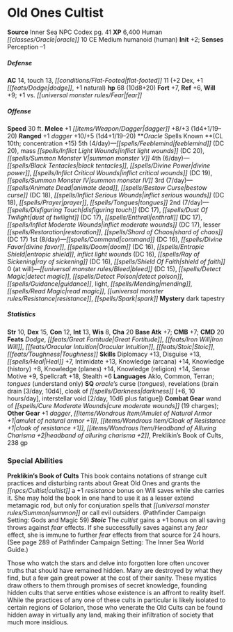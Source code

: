 ﻿---
cssclass: [monsters]
title1: Old Ones Cultist
title2: Old Ones Cultist
CR: 9
sources:
- name: Inner Sea NPC Codex
  page: 41
  link: http://paizo.com/products/btpy92lj?Pathfinder-Campaign-Setting-Inner-Sea-NPC-Codex
XP: 6400
race: Human
classes:
- oracle 10
alignment: CE
size: Medium
type: humanoid
subtypes:
- human
initiative:
  bonus: 2
AC:
  AC: 14
  touch: 13
  flat_footed: 11
  components:
    dex: 2
    dodge: 1
    natural: 1
HP:
  HP: 68
  long: 10d8+20
saves:
  fort: 7
  ref: 6
  will: 9
  other: +1 vs. fear
speeds:
  base: 30
attacks:
  melee:
  - - text: +1 dagger +8/+3 (1d4+1/19-20)
      entries:
      - - damage: 1d4+1
          crit_range: 19-20
      attack: +1 dagger
      bonus:
      - 8
      - 3
  ranged:
  - - text: +1 dagger +10/+5 (1d4+1/19-20)
      entries:
      - - damage: 1d4+1
          crit_range: 19-20
      attack: +1 dagger
      bonus:
      - 10
      - 5
spells:
  entries:
  - name: feeblemind
    source: Oracle
    level: 5
    DC: 20
  - name: mass inflict light wounds
    source: Oracle
    level: 5
    DC: 20
  - name: summon monster V
    source: Oracle
    level: 5
  - name: black tentacles
    source: Oracle
    level: 4
  - name: divine power
    source: Oracle
    level: 4
  - name: inflict critical wounds
    source: Oracle
    level: 4
    DC: 19
  - name: summon monster IV
    source: Oracle
    level: 4
  - name: animate dead
    source: Oracle
    level: 3
  - name: bestow curse
    source: Oracle
    level: 3
    DC: 18
  - name: inflict serious wounds
    source: Oracle
    level: 3
    DC: 18
  - name: prayer
    source: Oracle
    level: 3
  - name: tongues
    source: Oracle
    level: 3
  - superscripts:
    - UM
    name: disfiguring touch
    source: Oracle
    level: 2
    DC: 17
  - superscripts:
    - APG
    name: dust of twilight
    source: Oracle
    level: 2
    DC: 17
  - name: enthrall
    source: Oracle
    level: 2
    DC: 17
  - name: inflict moderate wounds
    source: Oracle
    level: 2
    DC: 17
  - name: lesser restoration
    source: Oracle
    level: 2
  - superscripts:
    - UM
    name: shard of chaos
    source: Oracle
    level: 2
    DC: 17
  - name: command
    source: Oracle
    level: 1
    DC: 16
  - name: divine favor
    source: Oracle
    level: 1
  - name: doom
    source: Oracle
    level: 1
    DC: 16
  - name: entropic shield
    source: Oracle
    level: 1
  - name: inflict light wounds
    source: Oracle
    level: 1
    DC: 16
  - superscripts:
    - UM
    name: ray of sickening
    source: Oracle
    level: 1
    DC: 16
  - name: shield of faith
    source: Oracle
    level: 1
  - name: bleed
    source: Oracle
    level: 0
    DC: 15
  - name: detect magic
    source: Oracle
    level: 0
  - name: detect poison
    source: Oracle
    level: 0
  - name: guidance
    source: Oracle
    level: 0
  - name: light
    source: Oracle
    level: 0
  - name: mending
    source: Oracle
    level: 0
  - name: read magic
    source: Oracle
    level: 0
  - name: resistance
    source: Oracle
    level: 0
  - superscripts:
    - APG
    name: spark
    source: Oracle
    level: 0
  sources:
  - name: Oracle
    type: known
    CL: 10
    concentration: 15
    slots:
      5: 4
      4: 6
      3: 7
      2: 7
      1: 8
      0: at-will
    mystery: dark tapestry
ability_scores:
  STR: 10
  DEX: 15
  CON: 12
  INT: 13
  WIS: 8
  CHA: 20
BAB: 7
CMB: 7
CMD: 20
feats:
- name: Dodge
- name: Great Fortitude
- name: Iron Will
- superscripts:
  - UM
  name: Oracular Intuition
- name: Stoic
- name: Toughness
skills:
  Diplomacy: 13
  Disguise: 13
  Heal: 7
  Intimidate: 13
  Knowledge (arcana): 14
  Knowledge (history): 8
  Knowledge (planes): 14
  Knowledge (religion): 14
  Sense Motive: 9
  Spellcraft: 18
  Stealth: 6
  Perception: -1
languages:
- Aklo
- Common
- Terran
- tongues (understand only)
special_qualities:
- oracle's curse (tongues)
- revelations (brain drain [3/day, 10d4], cloak of darkness [+6, 10 hours/day], interstellar
  void [2/day, 10d6 plus fatigue])
gear:
  combat:
  - wand of cure moderate wounds (19 charges)
  other:
  - +1 dagger
  - amulet of natural armor +1
  - cloak of resistance +1
  - headband of alluring charisma +2
  - Preklikin's Book of Cults
  - 238 gp
special_abilities:
  Preklikin's Book of Cults: 'This book contains notations of strange cult practices
    and disturbing rants about Great Old Ones and grants the cultist a +1 resistance
    bonus on Will saves while she carries it. She may hold the book in one hand to
    use it as a lesser extend metamagic rod, but only for conjuration spells that
    summon or call evil outsiders. (Pathfinder Campaign Setting: Gods and Magic 59)'
  Stoic: 'The cultist gains a +1 bonus on all saving throws against fear effects.
    If she successfully saves against any fear effect, she is immune to further fear
    effects from that source for 24 hours. (See page 289 of Pathfinder Campaign Setting:
    The Inner Sea World Guide.)'
desc_long: Those who watch the stars and delve into forgotten lore often uncover truths
  that should have remained hidden. Many are destroyed by what they find, but a few
  gain great power at the cost of their sanity. These mystics draw others to them
  through promises of secret knowledge, founding hidden cults that serve entities
  whose existence is an affront to reality itself. While the practices of any one
  of these cults in particular is likely isolated to certain regions of Golarion,
  those who venerate the Old Cults can be found hidden away in virtually any land,
  making their infiltration of society that much more insidious.

---

# Old Ones Cultist

**Source** Inner Sea NPC Codex pg. 41
**XP** 6,400
Human _[[classes/Oracle|oracle]]_ 10
CE Medium humanoid (human)
**Init** +2; **Senses** Perception –1

##### Defense

**AC** 14, touch 13, _[[conditions/Flat-Footed|flat-footed]]_ 11 (+2 Dex, +1 _[[feats/Dodge|dodge]]_, +1 natural)
**hp** 68 (10d8+20)
**Fort** +7, **Ref** +6, **Will** +9; +1 vs. _[[universal monster rules/Fear|fear]]_

##### Offense
**Speed** 30 ft.
**Melee** +1 _[[items/Weapon/Dagger|dagger]]_ +8/+3 (1d4+1/19–20)
**Ranged** +1 _dagger_ +10/+5 (1d4+1/19–20)
**_Oracle_ Spells Known **(CL 10th; concentration +15)
5th (4/day)—_[[spells/Feeblemind|feeblemind]]_ (DC 20), mass _[[spells/Inflict Light Wounds|inflict light wounds]]_ (DC 20), _[[spells/Summon Monster V|summon monster V]]_
4th (6/day)—_[[spells/Black Tentacles|black tentacles]]_, _[[spells/Divine Power|divine power]]_, _[[spells/Inflict Critical Wounds|inflict critical wounds]]_ (DC 19), _[[spells/Summon Monster IV|summon monster IV]]_
3rd (7/day)—_[[spells/Animate Dead|animate dead]]_, _[[spells/Bestow Curse|bestow curse]]_ (DC 18), _[[spells/Inflict Serious Wounds|inflict serious wounds]]_ (DC 18), _[[spells/Prayer|prayer]]_, _[[spells/Tongues|tongues]]_
2nd (7/day)—_[[spells/Disfiguring Touch|disfiguring touch]]_ (DC 17), _[[spells/Dust Of Twilight|dust of twilight]]_ (DC 17), _[[spells/Enthrall|enthrall]]_ (DC 17), _[[spells/Inflict Moderate Wounds|inflict moderate wounds]]_ (DC 17), lesser _[[spells/Restoration|restoration]]_, _[[spells/Shard of Chaos|shard of chaos]]_ (DC 17)
1st (8/day)—_[[spells/Command|command]]_ (DC 16), _[[spells/Divine Favor|divine favor]]_, _[[spells/Doom|doom]]_ (DC 16), _[[spells/Entropic Shield|entropic shield]]_, _inflict light wounds_ (DC 16), _[[spells/Ray of Sickening|ray of sickening]]_ (DC 16), _[[spells/Shield Of Faith|shield of faith]]_
0 (at will)—_[[universal monster rules/Bleed|bleed]]_ (DC 15), _[[spells/Detect Magic|detect magic]]_, _[[spells/Detect Poison|detect poison]]_, _[[spells/Guidance|guidance]]_, light, _[[spells/Mending|mending]]_, _[[spells/Read Magic|read magic]]_, _[[universal monster rules/Resistance|resistance]]_, _[[spells/Spark|spark]]_
**Mystery** dark tapestry

##### Statistics
**Str** 10, **Dex** 15, **Con** 12, **Int** 13, **Wis** 8, **Cha** 20
**Base Atk** +7; **CMB** +7; **CMD** 20
**Feats** _Dodge_, _[[feats/Great Fortitude|Great Fortitude]]_, _[[feats/Iron Will|Iron Will]]_, _[[feats/Oracular Intuition|Oracular Intuition]]_, _[[feats/Stoic|Stoic]]_, _[[feats/Toughness|Toughness]]_
**Skills** Diplomacy +13, Disguise +13, _[[spells/Heal|Heal]]_ +7, Intimidate +13, Knowledge (arcana) +14, Knowledge (history) +8, Knowledge (planes) +14, Knowledge (religion) +14, Sense Motive +9, Spellcraft +18, Stealth +6
**Languages** Aklo, Common, Terran; _tongues_ (understand only)
**SQ** _oracle_’s curse (_tongues_), revelations (brain drain [3/day, 10d4], cloak of _[[spells/Darkness|darkness]]_ [+6, 10 hours/day], interstellar void [2/day, 10d6 plus fatigue])
**Combat Gear** wand of _[[spells/Cure Moderate Wounds|cure moderate wounds]]_ (19 charges); **Other Gear** +1 _dagger_, _[[items/Wondrous Item/Amulet of Natural Armor +1|amulet of natural armor +1]]_, _[[items/Wondrous Item/Cloak of _Resistance_ +1|cloak of _resistance_ +1]]_, _[[items/Wondrous Item/Headband of Alluring Charisma +2|headband of alluring charisma +2]]_, Preklikin’s Book of Cults, 238 gp

### Special Abilities

**Preklikin’s Book of Cults** This book contains notations of strange cult practices and disturbing rants about Great Old Ones and grants the _[[npcs/Cultist|cultist]]_ a +1 _resistance_ bonus on Will saves while she carries it. She may hold the book in one hand to use it as a lesser extend metamagic rod, but only for conjuration spells that _[[universal monster rules/Summon|summon]]_ or call evil outsiders. (Pathfinder Campaign Setting: Gods and Magic 59)
**_Stoic_** The _cultist_ gains a +1 bonus on all saving throws against _fear_ effects. If she successfully saves against any _fear_ effect, she is immune to further _fear_ effects from that source for 24 hours. (See page 289 of Pathfinder Campaign Setting: The Inner Sea World Guide.)

Those who watch the stars and delve into forgotten lore often uncover truths that should have remained hidden. Many are destroyed by what they find, but a few gain great power at the cost of their sanity. These mystics draw others to them through promises of secret knowledge, founding hidden cults that serve entities whose existence is an affront to reality itself. While the practices of any one of these cults in particular is likely isolated to certain regions of Golarion, those who venerate the Old Cults can be found hidden away in virtually any land, making their infiltration of society that much more insidious.